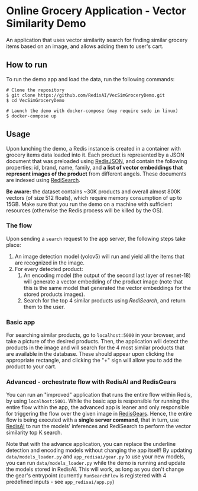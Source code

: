# Online Grocery Application - Vector Similarity Demo

An application that uses vector similarity search for finding similar grocery items based on an image, and allows adding them to user's cart.

## How to run
To run the demo app and load the data, run the following commands:
```
# Clone the repository
$ git clone https://github.com/RedisAI/VecSimGroceryDemo.git
$ cd VecSimGroceryDemo

# Launch the demo with docker-compose (may require sudo in linux)
$ docker-compose up
```

## Usage

Upon lunching the demo, a Redis instance is created in a container with grocery items data loaded into it. Each product is represented by a JSON document that was preloaded using [RedisJSON](/docs/stack/json), and contain the following properties: id, brand, name, family, and **a list of vector embeddings that represent images of the product** from different angels. These documents are indexed using [RediSearch](/docs/stack/json).

**Be aware:** the dataset contains ~30K products and overall almost 800K vectors (of size 512 floats), which require memory consumption of up to 15GB. Make sure that you run the demo on a machine with sufficient resources (otherwise the Redis process will be killed by the OS).   

### The flow
Upon sending a `search` request to the app server, the following steps take place:
1. An image detection model (yolov5) will run and yield all the items that are recognized in the image.
2. For every detected product: 
   1. An encoding model (the output of the second last layer of resnet-18) will generate a vector embedding of the product image (note that this is the same model that generated the vector embeddings for the stored products images).
   2. Search for the top 4 similar products using *RediSearch*, and return them to the user.

### Basic app
For searching similar products, go to `localhost:5000` in your browser, and take a picture of the desired products. Then, the application will detect the products in the image and will search for the 4 most similar products that are available in the database. These should appear upon clicking the appropriate rectangle, and clicking the "+" sign will allow you to add the product to your cart.

### Advanced - orchestrate flow with RedisAI and RedisGears
You can run an "improved" application that runs the entire flow within Redis, by using `localhost:5001`. While the basic app is responsible for running the entire flow within the app, the advanced app is leaner and only responsible for triggering the flow over the given image in [RedisGears](https://oss.redis.com/redisgears/index.html). Hence, the entire flow is being executed with a **single server command**, that in turn, use [RedisAI](https://oss.redis.com/redisai/) to run the models' inferences and RediSearch to perform the vector similarity top K search.

Note that with the advance application, you can replace the underline detection and encoding models without changing the app itself! By updating `data/models_loader.py` and `app_redisai/gear.py` to use your new models, you can run `data/models_loader.py` while the demo is running and update the models stored in RedisAI. This will work, as long as you don't change the gear's entrypoint (currently `RunSearchFlow` is registered with 4 predefined inputs - see `app_redisai/app.py`)
